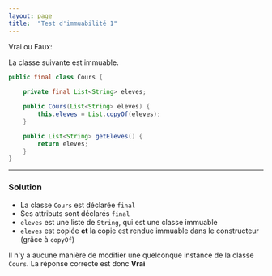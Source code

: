 ```yaml
---
layout: page
title:  "Test d'immuabilité 1"
---
```


Vrai ou Faux: 

La classe suivante est immuable.
```java
public final class Cours {
    
    private final List<String> eleves;

    public Cours(List<String> eleves) {
        this.eleves = List.copyOf(eleves);
    }

    public List<String> getEleves() {
        return eleves;
    }
}
```

***

### Solution

* La classe `Cours` est déclarée `final`
* Ses attributs sont déclarés `final`
* `eleves` est une liste de `String`, qui est une classe immuable
* `eleves` est copiée **et** la copie est rendue immuable dans le constructeur (grâce à `copyOf`)

Il n'y a aucune manière de modifier une quelconque instance de la classe `Cours`. La réponse correcte est donc **Vrai**